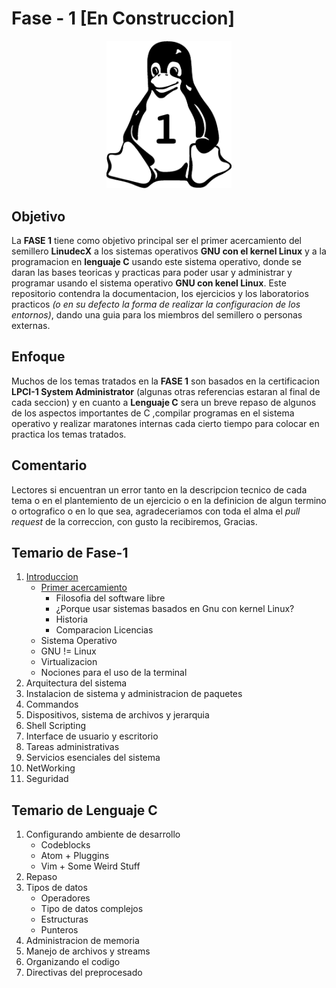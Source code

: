 # Fase - 1 [En Construccion]

<p align="center">
  <img src="logo.png" width="200"//>
</p>

## Objetivo

La **FASE 1** tiene como objetivo principal ser el primer acercamiento del semillero **LinudecX** a los sistemas operativos  **GNU con el kernel Linux** y a la programacion en **lenguaje C** usando este sistema operativo, donde se daran las bases teoricas y practicas para poder usar y administrar y programar usando el sistema operativo **GNU con kenel Linux**. Este repositorio contendra la documentacion, los ejercicios y los laboratorios practicos *(o en su defecto la forma de realizar la configuracion de los entornos)*, dando una guia para los miembros del semillero o personas externas.

## Enfoque

Muchos de los temas tratados en la **FASE 1** son basados en la certificacion **LPCI-1 System Administrator** (algunas otras referencias estaran al final de cada seccion) y en cuanto a **Lenguaje C** sera un breve repaso de algunos de los aspectos importantes de C ,compilar programas en el sistema operativo y realizar maratones internas cada cierto tiempo para colocar en practica los temas tratados.

## Comentario

Lectores si encuentran un error tanto en la descripcion tecnico de cada tema o en el plantemiento de un ejercicio o en la definicion de algun termino o ortografico o en lo que sea, agradeceriamos con toda el alma el *pull request* de la correccion, con gusto la recibiremos, Gracias.

## Temario de Fase-1

1. [Introduccion](README.md)
    * [Primer acercamiento](Linux/1_introduccion/ACERCAMIENTO.md)
        * Filosofia del software libre
        * ¿Porque usar sistemas basados en Gnu con kernel Linux?
        * Historia
        * Comparacion Licencias
    * Sistema Operativo
    * GNU != Linux
    * Virtualizacion
    * Nociones para el uso de la terminal
2. Arquitectura del sistema
3. Instalacion de sistema y administracion de paquetes
4. Commandos
5. Dispositivos, sistema de archivos y jerarquia
6. Shell Scripting
7. Interface de usuario y escritorio
8. Tareas administrativas
9. Servicios esenciales del sistema
10. NetWorking
11. Seguridad

## Temario de Lenguaje C
1. Configurando ambiente de desarrollo
    * Codeblocks
    * Atom + Pluggins
    * Vim + Some Weird Stuff
2. Repaso
3. Tipos de datos
    * Operadores
    * Tipo de datos complejos
    * Estructuras
    * Punteros
4. Administracion de memoria
5. Manejo de archivos y streams
6. Organizando el codigo
7. Directivas del preprocesado
